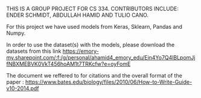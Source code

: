 THIS IS A GROUP PROJECT FOR CS 334. CONTRIBUTORS INCLUDE: ENDER SCHMIDT, ABDULLAH HAMID AND TULIO CANO.

For this project we have used models from Keras, Sklearn, Pandas and Numpy.

In order to use the dataset(s) with the models, please download the datasets from this link
https://emory-my.sharepoint.com/:f:/g/personal/ahamid4_emory_edu/Ein4Yo7Q4lBLpomJjfNBXMEBVK0VkT456hoAM1t7TRKcfw?e=oyFomE

The document we reffered to for citations and the overall format of the paper : https://www.bates.edu/biology/files/2010/06/How-to-Write-Guide-v10-2014.pdf 
